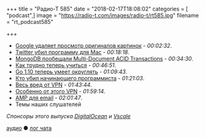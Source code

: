 +++
title = "Радио-Т 585"
date = "2018-02-17T18:08:02"
categories = [ "podcast",]
image = "https://radio-t.com/images/radio-t/rt585.jpg"
filename = "rt_podcast585"

+++

- [Google удаляет просмотр оригиналов картинок](https://www.theverge.com/2018/2/15/17017864/google-removes-view-image-button-from-search-results) - *00:02:32*.
- [Twitter убил программу для Mac](https://www.theverge.com/2018/2/16/17021960/twitter-mac-desktop-app-discontinued-support-ending) - *00:18:18*.
- [MongoDB пообещали Multi-Document ACID Transactions](https://www.mongodb.com/press/mongodb-announces-multi-document-acid-transactions-in-release-40) - *00:34:30*.
- [Как трудно теперь учиться](http://allendowney.blogspot.com/2018/02/learning-to-program-is-getting-harder.html) - *00:46:51*.
- [Go 1.10 теперь умеет округлять](https://blog.golang.org/go1.10) - *01:09:43*.
- [Кто убил начинающего программиста](https://medium.com/@melissamcewen/who-killed-the-junior-developer-33e9da2dc58c) - *01:21:03*.
- [Весь вред от VPN](https://gist.github.com/joepie91/5a9909939e6ce7d09e29) - *01:43:44*.
- [Особенно от этого VPN](https://gizmodo.com/do-not-i-repeat-do-not-download-onavo-facebook-s-vam-1822937825) - *01:59:14*.
- [AMP для email](https://techcrunch.com/2018/02/13/amp-for-email-is-a-terrible-idea/) - *02:01:47*.
- Темы наших слушателей

*Спонсоры этого выпуска [DigitalOcean](https://www.digitalocean.com) и [Vscale](http://bit.ly/radio-t_vscale)*

[аудио](http://cdn.radio-t.com/rt_podcast585.mp3) ● [лог чата](http://chat.radio-t.com/logs/radio-t-585.html)
<audio src="http://cdn.radio-t.com/rt_podcast585.mp3" preload="none"></audio>